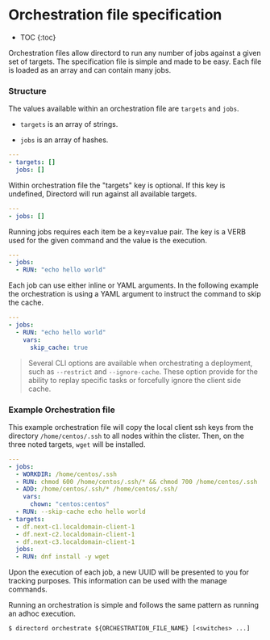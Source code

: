 # Orchestration file specification

* TOC
{:toc}

Orchestration files allow directord to run any number of jobs against a given
set of targets. The specification file is simple and made to be easy. Each
file is loaded as an array and can contain many jobs.

### Structure

The values available within an orchestration file are `targets` and `jobs`.

* `targets` is an array of strings.

* `jobs` is an array of hashes.

``` yaml
---
- targets: []
  jobs: []
```

Within orchestration file the "targets" key is optional. If this key is
undefined, Directord will run against all available targets.

``` yaml
---
- jobs: []
```

Running jobs requires each item be a key=value pair. The key is a VERB used for
the given command and the value is the execution.

``` yaml
---
- jobs:
  - RUN: "echo hello world"
```

Each job can use either inline or YAML arguments. In the following example the
orchestration is using a YAML argument to instruct the command to skip the
cache.

``` yaml
---
- jobs:
  - RUN: "echo hello world"
    vars:
      skip_cache: true
```

> Several CLI options are available when orchestrating a deployment, such as
  `--restrict` and `--ignore-cache`. These option provide for the ability to
  replay specific tasks or forcefully ignore the client side cache.

### Example Orchestration file

This example orchestration file will copy the local client ssh keys from the
directory `/home/centos/.ssh` to all nodes within the clister. Then, on the
three noted targets, `wget` will be installed.

``` yaml
---
- jobs:
  - WORKDIR: /home/centos/.ssh
  - RUN: chmod 600 /home/centos/.ssh/* && chmod 700 /home/centos/.ssh
  - ADD: /home/centos/.ssh/* /home/centos/.ssh/
    vars:
      chown: "centos:centos"
  - RUN: --skip-cache echo hello world
- targets:
  - df.next-c1.localdomain-client-1
  - df.next-c2.localdomain-client-1
  - df.next-c3.localdomain-client-1
  jobs:
  - RUN: dnf install -y wget
```

Upon the execution of each job, a new UUID will be presented to you for
tracking purposes. This information can be used with the manage commands.

Running an orchestration is simple and follows the same pattern as running an
adhoc execution.

``` shell
$ directord orchestrate ${ORCHESTRATION_FILE_NAME} [<switches> ...]
```
